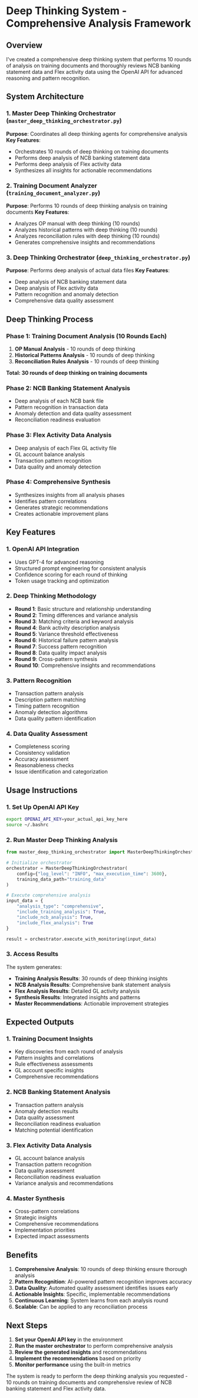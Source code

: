 # Deep Thinking System - Comprehensive Analysis Framework

## Overview
I've created a comprehensive deep thinking system that performs 10 rounds of analysis on training documents and thoroughly reviews NCB banking statement data and Flex activity data using the OpenAI API for advanced reasoning and pattern recognition.

## System Architecture

### 1. Master Deep Thinking Orchestrator (`master_deep_thinking_orchestrator.py`)
**Purpose**: Coordinates all deep thinking agents for comprehensive analysis
**Key Features**:
- Orchestrates 10 rounds of deep thinking on training documents
- Performs deep analysis of NCB banking statement data
- Performs deep analysis of Flex activity data
- Synthesizes all insights for actionable recommendations

### 2. Training Document Analyzer (`training_document_analyzer.py`)
**Purpose**: Performs 10 rounds of deep thinking analysis on training documents
**Key Features**:
- Analyzes OP manual with deep thinking (10 rounds)
- Analyzes historical patterns with deep thinking (10 rounds)
- Analyzes reconciliation rules with deep thinking (10 rounds)
- Generates comprehensive insights and recommendations

### 3. Deep Thinking Orchestrator (`deep_thinking_orchestrator.py`)
**Purpose**: Performs deep analysis of actual data files
**Key Features**:
- Deep analysis of NCB banking statement data
- Deep analysis of Flex activity data
- Pattern recognition and anomaly detection
- Comprehensive data quality assessment

## Deep Thinking Process

### Phase 1: Training Document Analysis (10 Rounds Each)
1. **OP Manual Analysis** - 10 rounds of deep thinking
2. **Historical Patterns Analysis** - 10 rounds of deep thinking  
3. **Reconciliation Rules Analysis** - 10 rounds of deep thinking

**Total: 30 rounds of deep thinking on training documents**

### Phase 2: NCB Banking Statement Analysis
- Deep analysis of each NCB bank file
- Pattern recognition in transaction data
- Anomaly detection and data quality assessment
- Reconciliation readiness evaluation

### Phase 3: Flex Activity Data Analysis
- Deep analysis of each Flex GL activity file
- GL account balance analysis
- Transaction pattern recognition
- Data quality and anomaly detection

### Phase 4: Comprehensive Synthesis
- Synthesizes insights from all analysis phases
- Identifies pattern correlations
- Generates strategic recommendations
- Creates actionable improvement plans

## Key Features

### 1. OpenAI API Integration
- Uses GPT-4 for advanced reasoning
- Structured prompt engineering for consistent analysis
- Confidence scoring for each round of thinking
- Token usage tracking and optimization

### 2. Deep Thinking Methodology
- **Round 1**: Basic structure and relationship understanding
- **Round 2**: Timing differences and variance analysis
- **Round 3**: Matching criteria and keyword analysis
- **Round 4**: Bank activity description analysis
- **Round 5**: Variance threshold effectiveness
- **Round 6**: Historical failure pattern analysis
- **Round 7**: Success pattern recognition
- **Round 8**: Data quality impact analysis
- **Round 9**: Cross-pattern synthesis
- **Round 10**: Comprehensive insights and recommendations

### 3. Pattern Recognition
- Transaction pattern analysis
- Description pattern matching
- Timing pattern recognition
- Anomaly detection algorithms
- Data quality pattern identification

### 4. Data Quality Assessment
- Completeness scoring
- Consistency validation
- Accuracy assessment
- Reasonableness checks
- Issue identification and categorization

## Usage Instructions

### 1. Set Up OpenAI API Key
```bash
export OPENAI_API_KEY=your_actual_api_key_here
source ~/.bashrc
```

### 2. Run Master Deep Thinking Analysis
```python
from master_deep_thinking_orchestrator import MasterDeepThinkingOrchestrator

# Initialize orchestrator
orchestrator = MasterDeepThinkingOrchestrator(
    config={"log_level": "INFO", "max_execution_time": 3600},
    training_data_path="training_data"
)

# Execute comprehensive analysis
input_data = {
    "analysis_type": "comprehensive",
    "include_training_analysis": True,
    "include_ncb_analysis": True,
    "include_flex_analysis": True
}

result = orchestrator.execute_with_monitoring(input_data)
```

### 3. Access Results
The system generates:
- **Training Analysis Results**: 30 rounds of deep thinking insights
- **NCB Analysis Results**: Comprehensive bank statement analysis
- **Flex Analysis Results**: Detailed GL activity analysis
- **Synthesis Results**: Integrated insights and patterns
- **Master Recommendations**: Actionable improvement strategies

## Expected Outputs

### 1. Training Document Insights
- Key discoveries from each round of analysis
- Pattern insights and correlations
- Rule effectiveness assessments
- GL account specific insights
- Comprehensive recommendations

### 2. NCB Banking Statement Analysis
- Transaction pattern analysis
- Anomaly detection results
- Data quality assessment
- Reconciliation readiness evaluation
- Matching potential identification

### 3. Flex Activity Data Analysis
- GL account balance analysis
- Transaction pattern recognition
- Data quality assessment
- Reconciliation readiness evaluation
- Variance analysis and recommendations

### 4. Master Synthesis
- Cross-pattern correlations
- Strategic insights
- Comprehensive recommendations
- Implementation priorities
- Expected impact assessments

## Benefits

1. **Comprehensive Analysis**: 10 rounds of deep thinking ensure thorough analysis
2. **Pattern Recognition**: AI-powered pattern recognition improves accuracy
3. **Data Quality**: Automated quality assessment identifies issues early
4. **Actionable Insights**: Specific, implementable recommendations
5. **Continuous Learning**: System learns from each analysis round
6. **Scalable**: Can be applied to any reconciliation process

## Next Steps

1. **Set your OpenAI API key** in the environment
2. **Run the master orchestrator** to perform comprehensive analysis
3. **Review the generated insights** and recommendations
4. **Implement the recommendations** based on priority
5. **Monitor performance** using the built-in metrics

The system is ready to perform the deep thinking analysis you requested - 10 rounds on training documents and comprehensive review of NCB banking statement and Flex activity data.
